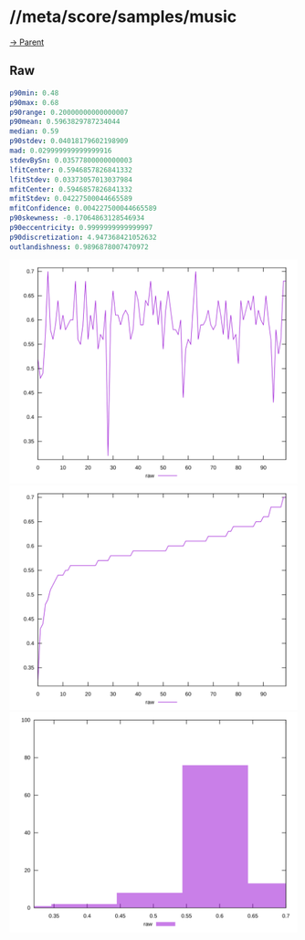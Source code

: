 
# //meta/score/samples/music

[→ Parent](../..)


## Raw


```yaml
p90min: 0.48
p90max: 0.68
p90range: 0.20000000000000007
p90mean: 0.5963829787234044
median: 0.59
p90stdev: 0.04018179602198909
mad: 0.029999999999999916
stdevBySn: 0.03577800000000003
lfitCenter: 0.5946857826841332
lfitStdev: 0.03373057013037984
mfitCenter: 0.5946857826841332
mfitStdev: 0.04227500044665589
mfitConfidence: 0.004227500044665589
p90skewness: -0.17064863128546934
p90eccentricity: 0.9999999999999997
p90discretization: 4.947368421052632
outlandishness: 0.9896878007470972

```

![PLOT: raw-values](./raw/values.svg)![PLOT: raw-sorted](./raw/sorted.svg)![PLOT: raw-histogram](./raw/histogram.svg)